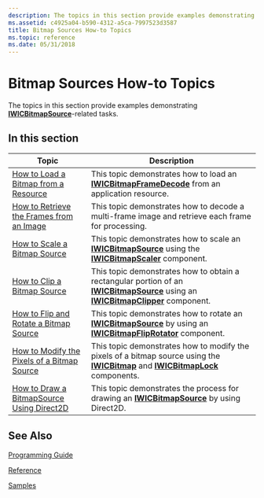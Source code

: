 ```yaml
---
description: The topics in this section provide examples demonstrating IWICBitmapSource-related tasks.
ms.assetid: c4925a04-b590-4312-a5ca-7997523d3587
title: Bitmap Sources How-to Topics
ms.topic: reference
ms.date: 05/31/2018
---
```


# Bitmap Sources How-to Topics

The topics in this section provide examples demonstrating [**IWICBitmapSource**](/windows/desktop/api/Wincodec/nn-wincodec-iwicbitmapsource)-related tasks.

## In this section



| Topic                                                                                                   | Description                                                                                                                                                                                                        |
|---------------------------------------------------------------------------------------------------------|--------------------------------------------------------------------------------------------------------------------------------------------------------------------------------------------------------------------|
| [How to Load a Bitmap from a Resource](-wic-bitmapsources-howto-loadfromresource.md)<br/>        | This topic demonstrates how to load an [**IWICBitmapFrameDecode**](/windows/desktop/api/Wincodec/nn-wincodec-iwicbitmapframedecode) from an application resource.<br/>                                                                  |
| [How to Retrieve the Frames from an Image](-wic-bitmapsources-howto-retrieveimageframes.md)<br/> | This topic demonstrates how to decode a multi-frame image and retrieve each frame for processing.<br/>                                                                                                       |
| [How to Scale a Bitmap Source](-wic-bitmapsources-howto-scale.md)<br/>                           | This topic demonstrates how to scale an [**IWICBitmapSource**](/windows/desktop/api/Wincodec/nn-wincodec-iwicbitmapsource) using the [**IWICBitmapScaler**](/windows/desktop/api/Wincodec/nn-wincodec-iwicbitmapscaler) component.<br/>                            |
| [How to Clip a Bitmap Source](-wic-bitmapsources-howto-clip.md)<br/>                             | This topic demonstrates how to obtain a rectangular portion of an [**IWICBitmapSource**](/windows/desktop/api/Wincodec/nn-wincodec-iwicbitmapsource) using an [**IWICBitmapClipper**](/windows/desktop/api/Wincodec/nn-wincodec-iwicbitmapclipper) component.<br/> |
| [How to Flip and Rotate a Bitmap Source](-wic-bitmapsources-howto-flipandrotate.md)<br/>         | This topic demonstrates how to rotate an [**IWICBitmapSource**](/windows/desktop/api/Wincodec/nn-wincodec-iwicbitmapsource) by using an [**IWICBitmapFlipRotator**](/windows/desktop/api/Wincodec/nn-wincodec-iwicbitmapfliprotator) component.<br/>               |
| [How to Modify the Pixels of a Bitmap Source](-wic-bitmapsources-howto-modifypixels.md)<br/>     | This topic demonstrates how to modify the pixels of a bitmap source using the [**IWICBitmap**](/windows/desktop/api/Wincodec/nn-wincodec-iwicbitmap) and [**IWICBitmapLock**](/windows/desktop/api/Wincodec/nn-wincodec-iwicbitmaplock) components.<br/>           |
| [How to Draw a BitmapSource Using Direct2D](-wic-bitmapsources-howto-drawusingd2d.md)<br/>       | This topic demonstrates the process for drawing an [**IWICBitmapSource**](/windows/desktop/api/Wincodec/nn-wincodec-iwicbitmapsource) by using Direct2D.<br/>                                                                           |



 

## See Also

[Programming Guide](-wic-programming-guide.md)


[Reference](-wic-codec-reference.md)


[Samples](-wic-samples.md)


 

 




